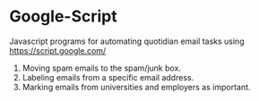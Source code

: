 # Google-Script
Javascript programs for automating quotidian email tasks using https://script.google.com/
1. Moving spam emails to the spam/junk box.
2. Labeling emails from a specific email address.
3. Marking emails from universities and employers as important.

